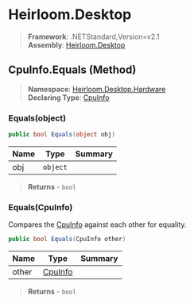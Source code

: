 # Heirloom.Desktop

> **Framework**: .NETStandard,Version=v2.1  
> **Assembly**: [Heirloom.Desktop][0]

## CpuInfo.Equals (Method)

> **Namespace**: [Heirloom.Desktop.Hardware][0]  
> **Declaring Type**: [CpuInfo][1]

### Equals(object)

```cs
public bool Equals(object obj)
```

| Name | Type     | Summary |
|------|----------|---------|
| obj  | `object` |         |

> **Returns** - `bool`

### Equals(CpuInfo)

Compares the [CpuInfo][1] against each other for equality.

```cs
public bool Equals(CpuInfo other)
```

| Name  | Type         | Summary |
|-------|--------------|---------|
| other | [CpuInfo][1] |         |

> **Returns** - `bool`

[0]: ../../../Heirloom.Desktop.md
[1]: ../CpuInfo.md
